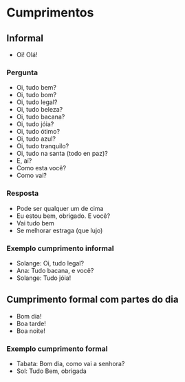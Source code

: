# Cumprimentos

## Informal

* Oi! Olá!

### Pergunta

* Oi, tudo bem?
* Oi, tudo bom?
* Oi, tudo legal?
* Oi, tudo beleza?
* Oi, tudo bacana?
* Oi, tudo jóia?
* Oi, tudo ótimo?
* Oi, tudo azul?
* Oi, tudo tranquilo?
* Oi, tudo na santa (todo en paz)?
* E, aí?
* Como esta você?
* Como vai?

### Resposta

* Pode ser qualquer um de cima
* Eu estou bem, obrigado. E você?
* Vai tudo bem
* Se melhorar estraga (que lujo)

### Exemplo cumprimento informal

* Solange: Oi, tudo legal?
* Ana: Tudo bacana, e você?
* Solange: Tudo jóia!

## Cumprimento formal com partes do dia

* Bom dia!
* Boa tarde!
* Boa noite!

### Exemplo cumprimento formal

* Tabata: Bom dia, como vai a senhora?
* Sol: Tudo Bem, obrigada
